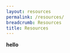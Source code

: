 ```yaml
---
layout: resources
permalink: /resources/
breadcrumb: Resources
title: Resources
---
```



**hello**
